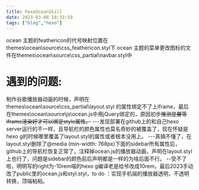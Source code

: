 ```yaml
---
title: hexoOceanSkill
date: 2023-03-08 18:33:59
tags: ["blog","hexo"]
---
```

ocean 主题的feathericon的代号映射位置在themes\ocean\source\css\_feathericon.styl下
ocean 主题的菜单更改图标的文件在themes\ocean\source\css\_partial\navbar.styl中
# 遇到的问题:
制作谷歌播放器动画的时候，声明在themes\ocean\source\css\_partial\layout.styl 的属性绑定不了上iframe，最后在themes\ocean\source\js\ocean.js中用jQuery绑定的，原因初步~~推测是要等iframe渲染好才可以绑定style属性。~~
---发现部署在github上的和自己hexo server运行的不一样，且导航栏的颜色属性也莫名奇妙的被覆盖了，现在怀疑是hexo g的时候哪里覆盖了layout.styl的属性或者根本没用上。
---真搞不懂了，在layout.styl删除了@media (min-width: 768px)下面的sidebar所有属性后，github上的导航栏恢复正常了，注释掉ocean.js的播放器动画，声明在layout.styl上也行了，问题是sidebar的颜色前后声明都是一样的为啥后面不行。
--受不了啦，明明写的right为-10rem喵的hexo g编译老是给爷改成10rem，最后2023手动改了public里的ocean.js和styl.styl，to do ：实现手机端的播放器透明，不透明转换，顶端粘粘。
